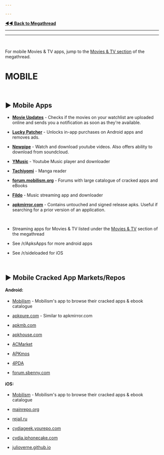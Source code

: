 ---
---
[◄◄ **Back to Megathread**](https://www.reddit.com/r/Piracy/wiki/megathread)

---
---

&nbsp;

For mobile Movies & TV apps, jump to the [Movies & TV section](https://www.reddit.com/r/Piracy/wiki/megathread/movies_and_tv) of the megathread.



# MOBILE

&nbsp;




## ► Mobile Apps

* [**Movie Updates**](https://play.google.com/?id=com.tashila.movieupdates) -  Checks if the movies on your watchlist are uploaded online and sends you a notification as soon as they're available.

* [**Lucky Patcher**](https://www.luckypatchers.com/) - Unlocks in-app purchases on Android apps and removes ads.

* [**Newpipe**](https://newpipe.schabi.org/) - Watch and download youtube videos. Also offers ability to download from soundcloud.

* [**YMusic**](https://forum.xda-developers.com/android/apps-games/app-youtube-music-sound-stream-youtubes-t3399722) - Youtube Music player and downloader

* [**Tachiyomi**](https://github.com/inorichi/tachiyomi) - Manga reader

* [**forum.mobilism.org**](https://forum.mobilism.org/index.php) - Forums with large catalogue of cracked apps and eBooks

* [**Fildo**](https://fildo.net/android/en/#) - Music streaming app and downloader

* [**apkmirror.com**](https://www.apkmirror.com/) - Contains untouched and signed release apks. Useful if searching for a prior version of an application.

&nbsp;

* Streaming apps for Movies & TV listed under the [Movies & TV](https://www.reddit.com/r/Piracy/wiki/megathread/movies_and_tv) section of the megathread

* See /r/ApksApps for more android apps

* See /r/sideloaded for iOS


&nbsp;




## ► Mobile Cracked App Markets/Repos

#### Android:

* [Mobilism](https://forum.mobilism.org/viewforum.php?f=1&sid=de0c8bc8562b4de21af5092ee62b8a86) - Mobilism's app to browse their cracked apps & ebook catalogue

* [apkpure.com](https://apkpure.com/) - Similar to apkmirror.com

* [apkmb.com](https://apkmb.com/)

* [apkhouse.com](https://apkhouse.com/)

* [ACMarket](https://acmarket.net/)

* [APKmos](https://apkmos.com/)

* [4PDA](https://4pda.ru/forum/)

* [forum.sbenny.com](https://forum.sbenny.com/)



#### iOS:

* [Mobilism](https://forum.mobilism.org/viewforum.php?f=1&sid=de0c8bc8562b4de21af5092ee62b8a86) - Mobilism's app to browse their cracked apps & ebook catalogue

* [mainrepo.org](https://mainrepo.org/)

* [rejail.ru](https://rejail.ru/)

* [cydiageek.yourepo.com](https://cydiageek.yourepo.com/)

* [cydia.iphonecake.com](https://cydia.kiiimo.org)

* [julioverne.github.io](https://cydia.kiiimo.org)

&nbsp;